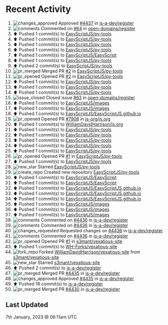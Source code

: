 # Recent Activity

<!--RECENT_ACTIVITY:start-->
1. ![changes_approved](https://cdn.jsdelivr.net/gh/Readme-Workflows/Readme-Icons@main/icons/octicons/ApprovedChanges.svg) Approved [#4437](https://github.com/is-a-dev/register/pull/4437#pullrequestreview-1239611057) in [is-a-dev/register](https://github.com/is-a-dev/register)<br>
2. ![comments](https://cdn.jsdelivr.net/gh/Readme-Workflows/Readme-Icons@main/icons/octicons/Comment.svg) Commented on [#64](https://github.com/open-domains/register/pull/64#issuecomment-1374388351) in [open-domains/register](https://github.com/open-domains/register)<br>
3. ⬆️ Pushed 1 commit(s) to [EasyScriptJS/py-tools](https://github.com/EasyScriptJS/py-tools)<br>
4. ⬆️ Pushed 1 commit(s) to [EasyScriptJS/py-tools](https://github.com/EasyScriptJS/py-tools)<br>
5. ⬆️ Pushed 1 commit(s) to [EasyScriptJS/py-tools](https://github.com/EasyScriptJS/py-tools)<br>
6. ⬆️ Pushed 1 commit(s) to [EasyScriptJS/py-tools](https://github.com/EasyScriptJS/py-tools)<br>
7. ⬆️ Pushed 1 commit(s) to [EasyScriptJS/EasyScript](https://github.com/EasyScriptJS/EasyScript)<br>
8. ⬆️ Pushed 1 commit(s) to [EasyScriptJS/py-tools](https://github.com/EasyScriptJS/py-tools)<br>
9. ⬆️ Pushed 2 commit(s) to [EasyScriptJS/py-tools](https://github.com/EasyScriptJS/py-tools)<br>
10. ![pr_merged](https://cdn.jsdelivr.net/gh/Readme-Workflows/Readme-Icons@main/icons/octicons/PullRequestMerged.svg) Merged PR [#2](https://github.com/EasyScriptJS/py-tools/pull/2) in [EasyScriptJS/py-tools](https://github.com/EasyScriptJS/py-tools)<br>
11. ![pr_opened](https://cdn.jsdelivr.net/gh/Readme-Workflows/Readme-Icons@main/icons/octicons/PullRequestOpened.svg) Opened PR [#2](https://github.com/EasyScriptJS/py-tools/pull/2) in [EasyScriptJS/py-tools](https://github.com/EasyScriptJS/py-tools)<br>
12. ⬆️ Pushed 1 commit(s) to [EasyScriptJS/py-tools](https://github.com/EasyScriptJS/py-tools)<br>
13. ⬆️ Pushed 1 commit(s) to [EasyScriptJS/py-tools](https://github.com/EasyScriptJS/py-tools)<br>
14. ⬆️ Pushed 1 commit(s) to [EasyScriptJS/py-tools](https://github.com/EasyScriptJS/py-tools)<br>
15. ![issue_closed](https://cdn.jsdelivr.net/gh/Readme-Workflows/Readme-Icons@main/icons/octicons/IssueClosed.svg) Closed issue [#63](https://github.com/open-domains/register/issues/63) in [open-domains/register](https://github.com/open-domains/register)<br>
16. ⬆️ Pushed 1 commit(s) to [EasyScriptJS/images](https://github.com/EasyScriptJS/images)<br>
17. ⬆️ Pushed 1 commit(s) to [EasyScriptJS/images](https://github.com/EasyScriptJS/images)<br>
18. ⬆️ Pushed 1 commit(s) to [EasyScriptJS/EasyScriptJS.github.io](https://github.com/EasyScriptJS/EasyScriptJS.github.io)<br>
19. ![pr_opened](https://cdn.jsdelivr.net/gh/Readme-Workflows/Readme-Icons@main/icons/octicons/PullRequestOpened.svg) Opened PR [#7908](https://github.com/js-org/js.org/pull/7908) in [js-org/js.org](https://github.com/js-org/js.org)<br>
20. ⬆️ Pushed 1 commit(s) to [WilliamDavidHarrison/js.org](https://github.com/WilliamDavidHarrison/js.org)<br>
21. ⬆️ Pushed 1 commit(s) to [EasyScriptJS/py-tools](https://github.com/EasyScriptJS/py-tools)<br>
22. ⬆️ Pushed 1 commit(s) to [EasyScriptJS/py-tools](https://github.com/EasyScriptJS/py-tools)<br>
23. ⬆️ Pushed 1 commit(s) to [EasyScriptJS/py-tools](https://github.com/EasyScriptJS/py-tools)<br>
24. ⬆️ Pushed 1 commit(s) to [EasyScriptJS/py-tools](https://github.com/EasyScriptJS/py-tools)<br>
25. ⬆️ Pushed 1 commit(s) to [EasyScriptJS/py-tools](https://github.com/EasyScriptJS/py-tools)<br>
26. ![pr_opened](https://cdn.jsdelivr.net/gh/Readme-Workflows/Readme-Icons@main/icons/octicons/PullRequestOpened.svg) Opened PR [#1](https://github.com/EasyScriptJS/py-tools/pull/1) in [EasyScriptJS/py-tools](https://github.com/EasyScriptJS/py-tools)<br>
27. ⬆️ Pushed 1 commit(s) to [EasyScriptJS/py-tools](https://github.com/EasyScriptJS/py-tools)<br>
28. ![new_star](https://cdn.jsdelivr.net/gh/Readme-Workflows/Readme-Icons@main/icons/octicons/StarredRepositoryYellow.svg) Starred [EasyScriptJS/py-tools](https://github.com/EasyScriptJS/py-tools)<br>
29. ![create_repo](https://cdn.jsdelivr.net/gh/Readme-Workflows/Readme-Icons@main/icons/octicons/Repository.svg) Created new repository [EasyScriptJS/py-tools](https://github.com/EasyScriptJS/py-tools)<br>
30. ⬆️ Pushed 1 commit(s) to [EasyScriptJS/EasyScript](https://github.com/EasyScriptJS/EasyScript)<br>
31. ⬆️ Pushed 1 commit(s) to [EasyScriptJS/EasyScript](https://github.com/EasyScriptJS/EasyScript)<br>
32. ⬆️ Pushed 1 commit(s) to [EasyScriptJS/EasyScriptJS.github.io](https://github.com/EasyScriptJS/EasyScriptJS.github.io)<br>
33. ⬆️ Pushed 1 commit(s) to [EasyScriptJS/EasyScriptJS.github.io](https://github.com/EasyScriptJS/EasyScriptJS.github.io)<br>
34. ⬆️ Pushed 1 commit(s) to [EasyScriptJS/EasyScriptJS.github.io](https://github.com/EasyScriptJS/EasyScriptJS.github.io)<br>
35. ⬆️ Pushed 1 commit(s) to [EasyScriptJS/images](https://github.com/EasyScriptJS/images)<br>
36. ⬆️ Pushed 1 commit(s) to [EasyScriptJS/images](https://github.com/EasyScriptJS/images)<br>
37. ⬆️ Pushed 1 commit(s) to [EasyScriptJS/images](https://github.com/EasyScriptJS/images)<br>
38. ![comments](https://cdn.jsdelivr.net/gh/Readme-Workflows/Readme-Icons@main/icons/octicons/Comment.svg) Commented on [#4436](https://github.com/is-a-dev/register/pull/4436#discussion_r1063948766) in [is-a-dev/register](https://github.com/is-a-dev/register)<br>
39. ![comments](https://cdn.jsdelivr.net/gh/Readme-Workflows/Readme-Icons@main/icons/octicons/Comment.svg) Commented on [#4436](https://github.com/is-a-dev/register/pull/4436#discussion_r1063945146) in [is-a-dev/register](https://github.com/is-a-dev/register)<br>
40. ![changes_requested](https://cdn.jsdelivr.net/gh/Readme-Workflows/Readme-Icons@main/icons/octicons/RequestedChanges.svg) Requested changes on [#4436](https://github.com/is-a-dev/register/pull/4436#pullrequestreview-1239598069) in [is-a-dev/register](https://github.com/is-a-dev/register)<br>
41. ![comments](https://cdn.jsdelivr.net/gh/Readme-Workflows/Readme-Icons@main/icons/octicons/Comment.svg) Commented on [#4436](https://github.com/is-a-dev/register/pull/4436#discussion_r1063945117) in [is-a-dev/register](https://github.com/is-a-dev/register)<br>
42. ![pr_opened](https://cdn.jsdelivr.net/gh/Readme-Workflows/Readme-Icons@main/icons/octicons/PullRequestOpened.svg) Opened PR [#1](https://github.com/s3mant/vexatious-site/pull/1) in [s3mant/vexatious-site](https://github.com/s3mant/vexatious-site)<br>
43. ⬆️ Pushed 1 commit(s) to [WH-Forks/vexatious-site](https://github.com/WH-Forks/vexatious-site)<br>
44. ![fork_repo](https://cdn.jsdelivr.net/gh/Readme-Workflows/Readme-Icons@main/icons/octicons/ForkedRepository.svg) Forked [WilliamDavidHarrison/vexatious-site](https://github.com/WilliamDavidHarrison/vexatious-site) from [s3mant/vexatious-site](https://github.com/s3mant/vexatious-site)<br>
45. ![new_star](https://cdn.jsdelivr.net/gh/Readme-Workflows/Readme-Icons@main/icons/octicons/StarredRepositoryYellow.svg) Starred [s3mant/vexatious-site](https://github.com/s3mant/vexatious-site)<br>
46. ⬆️ Pushed 2 commit(s) to [is-a-dev/register](https://github.com/is-a-dev/register)<br>
47. ![pr_merged](https://cdn.jsdelivr.net/gh/Readme-Workflows/Readme-Icons@main/icons/octicons/PullRequestMerged.svg) Merged PR [#4435](https://github.com/is-a-dev/register/pull/4435) in [is-a-dev/register](https://github.com/is-a-dev/register)<br>
48. ![changes_approved](https://cdn.jsdelivr.net/gh/Readme-Workflows/Readme-Icons@main/icons/octicons/ApprovedChanges.svg) Approved [#4435](https://github.com/is-a-dev/register/pull/4435#pullrequestreview-1239584321) in [is-a-dev/register](https://github.com/is-a-dev/register)<br>
49. ⬆️ Pushed 18 commit(s) to [is-a-dev/register](https://github.com/is-a-dev/register)<br>
50. ![pr_merged](https://cdn.jsdelivr.net/gh/Readme-Workflows/Readme-Icons@main/icons/octicons/PullRequestMerged.svg) Merged PR [#4430](https://github.com/is-a-dev/register/pull/4430) in [is-a-dev/register](https://github.com/is-a-dev/register)<br>
<!--RECENT_ACTIVITY:end-->

## Last Updated
<!--RECENT_ACTIVITY:last_update-->
7th January, 2023 @ 06:11am UTC
<!--RECENT_ACTIVITY:last_update_end-->
